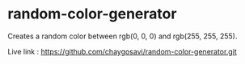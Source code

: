 # random-color-generator
Creates a random color between rgb(0, 0, 0) and rgb(255, 255, 255).

Live link : https://github.com/chaygosavi/random-color-generator.git
